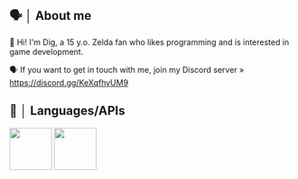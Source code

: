 ## 🗣️ │ About me
👋 Hi! I'm Dig, a 15 y.o. Zelda fan who likes programming and is interested in game development.
 
🗣️ If you want to get in touch with me, join my Discord server » https://discord.gg/KeXqfhyUM9

## 📢 │ Languages/APIs
<img src="https://github.com/user-attachments/assets/86a32bef-b15c-45e8-b131-dd6f38161979" width="75" height="75" />
<img src="https://github.com/user-attachments/assets/77732d9d-c6fd-4c47-b3ec-c73e5f334994" width="75" height="75" />

